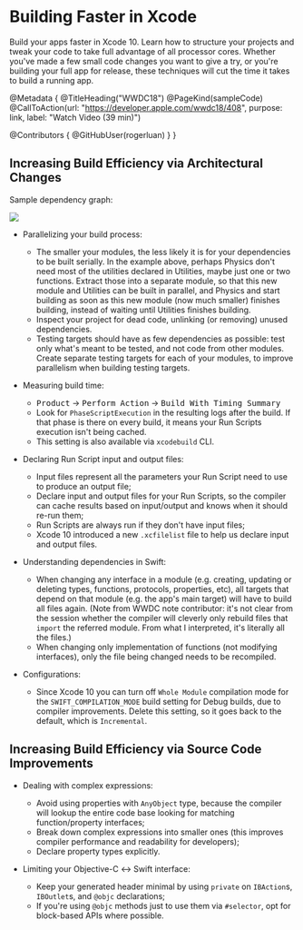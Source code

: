 # Building Faster in Xcode

Build your apps faster in Xcode 10. Learn how to structure your projects and tweak your code to take full advantage of all processor cores. Whether you've made a few small code changes you want to give a try, or you're building your full app for release, these techniques will cut the time it takes to build a running app.

@Metadata {
   @TitleHeading("WWDC18")
   @PageKind(sampleCode)
   @CallToAction(url: "https://developer.apple.com/wwdc18/408", purpose: link, label: "Watch Video (39 min)")

   @Contributors {
      @GitHubUser(rogerluan)
   }
}



## Increasing Build Efficiency via Architectural Changes

Sample dependency graph:

![][1Image]

- Parallelizing your build process:
    - The smaller your modules, the less likely it is for your dependencies to be built serially. In the example above, perhaps Physics don't need most of the utilities declared in Utilities, maybe just one or two functions. Extract those into a separate module, so that this new module and Utilities can be built in parallel, and Physics and start building as soon as this new module (now much smaller) finishes building, instead of waiting until Utilities finishes building.
    - Inspect your project for dead code, unlinking (or removing) unused dependencies.
    - Testing targets should have as few dependencies as possible: test only what's meant to be tested, and not code from other modules. Create separate testing targets for each of your modules, to improve parallelism when building testing targets.

- Measuring build time:
    - <kbd>Product</kbd> → <kbd>Perform Action</kbd> → <kbd>Build With Timing Summary</kbd>
    - Look for `PhaseScriptExecution` in the resulting logs after the build. If that phase is there on every build, it means your Run Scripts execution isn't being cached.
    - This setting is also available via `xcodebuild` CLI.

- Declaring Run Script input and output files:
    - Input files represent all the parameters your Run Script need to use to produce an output file;
    - Declare input and output files for your Run Scripts, so the compiler can cache results based on input/output and knows when it should re-run them;
    - Run Scripts are always run if they don't have input files;
    - Xcode 10 introduced a new `.xcfilelist` file to help us declare input and output files.

- Understanding dependencies in Swift:
    - When changing any interface in a module (e.g. creating, updating or deleting types, functions, protocols, properties, etc), all targets that depend on that module (e.g. the app's main target) will have to build all files again. (Note from WWDC note contributor: it's not clear from the session whether the compiler will cleverly only rebuild files that `import` the referred module. From what I interpreted, it's literally all the files.)
    - When changing only implementation of functions (not modifying interfaces), only the file being changed needs to be recompiled.

- Configurations:
    - Since Xcode 10 you can turn off `Whole Module` compilation mode for the `SWIFT_COMPILATION_MODE` build setting for Debug builds, due to compiler improvements. Delete this setting, so it goes back to the default, which is `Incremental`.

## Increasing Build Efficiency via Source Code Improvements

- Dealing with complex expressions:
    - Avoid using properties with `AnyObject` type, because the compiler will lookup the entire code base looking for matching function/property interfaces;
    - Break down complex expressions into smaller ones (this improves compiler performance and readability for developers);
    - Declare property types explicitly.

- Limiting your Objective-C ↔ Swift interface:
    - Keep your generated header minimal by using `private` on `IBAction`s, `IBOutlet`s, and `@objc` declarations;
    - If you're using `@objc` methods just to use them via `#selector`, opt for block-based APIs where possible.

[1Image]: WWDC18-408-dependency-graph
